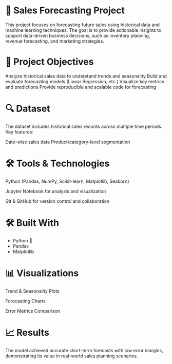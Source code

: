 # 🧠 Sales Forecasting Project
This project focuses on forecasting future sales using historical data and machine learning techniques. The goal is to provide actionable insights to support data-driven business decisions, such as inventory planning, revenue forecasting, and marketing strategies.

# 📌 Project Objectives
Analyze historical sales data to understand trends and seasonality
Build and evaluate forecasting models (Linear Regression, etc.)
Visualize key metrics and predictions
Provide reproducible and scalable code for forecasting

# 🔍 Dataset
The dataset includes historical sales records across multiple time periods. Key features:

Date-wise sales data
Product/category-level segmentation

# 🛠️ Tools & Technologies
Python (Pandas, NumPy, Scikit-learn, Matplotlib, Seaborn)

Jupyter Notebook for analysis and visualization

Git & GitHub for version control and collaboration

# 🛠️ Built With
- Python 🐍
- Pandas
- Matplotlib


# 📊 Visualizations
Trend & Seasonality Plots

Forecasting Charts

Error Metrics Comparison

# 📈 Results
The model achieved accurate short-term forecasts with low error margins, demonstrating its value in real-world sales planning scenarios.
